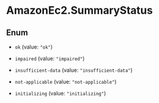 # AmazonEc2.SummaryStatus

## Enum


* `ok` (value: `"ok"`)

* `impaired` (value: `"impaired"`)

* `insufficient-data` (value: `"insufficient-data"`)

* `not-applicable` (value: `"not-applicable"`)

* `initializing` (value: `"initializing"`)


